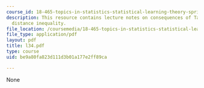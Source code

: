 ```yaml
---
course_id: 18-465-topics-in-statistics-statistical-learning-theory-spring-2007
description: This resource contains lecture notes on consequences of Talagrand?s convex-hull
  distance inequality.
file_location: /coursemedia/18-465-topics-in-statistics-statistical-learning-theory-spring-2007/be9a80fa823d111d3b01a177e2ff89ca_l34.pdf
file_type: application/pdf
layout: pdf
title: l34.pdf
type: course
uid: be9a80fa823d111d3b01a177e2ff89ca

---
```

None